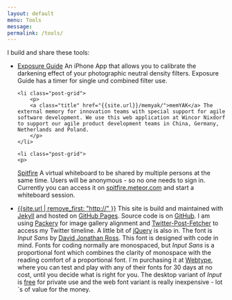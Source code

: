 ```yaml
---
layout: default
menu: Tools
message:
permalink: /tools/
---
```

I build and share these tools:

<ul class="post-grid">
	<li class="post-grid">
		<p>
			<a class="title" href="{{site.url}}/xg/">Exposure Guide</a> An iPhone App that allows you to calibrate the darkening effect of your photographic neutral density filters. Exposure Guide has a timer for single und combined filter use.
		</p>
	</li>

	<li class="post-grid">
		<p>
		<a class="title" href="{{site.url}}/memyak/">memYAK</a> The external memory for innovation teams with special support for agile software development. We use this web application at Wincor Nixdorf to support our agile product development teams in China, Germany, Netherlands and Poland.
		</p>
	</li>

	<li class="post-grid">
	<p>
<a class="title" href="{{site.url}}/spitfire/">Spitfire</a> A virtual whiteboard to be shared by multiple persons at the same time. Users will be anonymous - so no one needs to sign in. Currently you can access it on <a href="http://spitfire.meteor.com">spitfire.meteor.com</a> and start a whiteboard session. 
</p>
	</li>
	<li class="post-grid">
		<p>
			<a class="title" href="{{site.url}}">{{site.url | remove_first: "http://" }}</a> This site is build and maintained with <a href="http://jekyllrb.com">Jekyll</a> and hosted on <a href="http://pages.github.com">GitHub Pages</a>. Source code is on <a href="https://github.com/ulfschneider/ulfschneider.github.io"> GitHub</a>. I am using <a href="http://packery.metafizzy.co">Packery</a> for image gallery alignment and <a href="https://github.com/jasonmayes/Twitter-Post-Fetcher">Twitter-Post-Fetcher</a> to access my Twitter timeline. A little bit of <a href="https://jquery.com">jQuery</a> is also in. The font is <em>Input Sans</em> by <a href="http://djr.com">David Jonathan Ross</a>. This font is designed with code in mind. Fonts for coding normally are monospaced, but <em>Input Sans</em> is a proportional font which combines the clarity of monospace with the reading comfort of a proportional font. I´m purchasing it at <a href="http://webtype.com">Webtype</a>, where you can test and play with any of their fonts for 30 days at no cost, until you decide what is right for you. The desktop variant of <em>Input</em> is <a href="http://input.fontbureau.com">free</a> for private use and the web font variant is really inexpensive - lot´s of value for the money.
		</p>
	</li>
	</ul>
